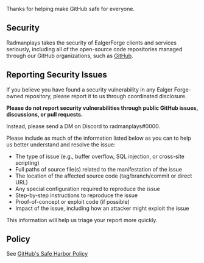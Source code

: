 Thanks for helping make GitHub safe for everyone.

## Security

Radmanplays takes the security of EalgerForge clients and services seriously, including all of the open-source code repositories managed through our GitHub organizations, such as [GitHub](https://github.com/GitHub).


## Reporting Security Issues

If you believe you have found a security vulnerability in any Ealger Forge-owned repository, please report it to us through coordinated disclosure.

**Please do not report security vulnerabilities through public GitHub issues, discussions, or pull requests.**

Instead, please send a DM on Discord to radmanplays#0000.

Please include as much of the information listed below as you can to help us better understand and resolve the issue:

  * The type of issue (e.g., buffer overflow, SQL injection, or cross-site scripting)
  * Full paths of source file(s) related to the manifestation of the issue
  * The location of the affected source code (tag/branch/commit or direct URL)
  * Any special configuration required to reproduce the issue
  * Step-by-step instructions to reproduce the issue
  * Proof-of-concept or exploit code (if possible)
  * Impact of the issue, including how an attacker might exploit the issue

This information will help us triage your report more quickly.

## Policy

See [GitHub's Safe Harbor Policy](https://docs.github.com/en/site-policy/security-policies/github-bug-bounty-program-legal-safe-harbor)
